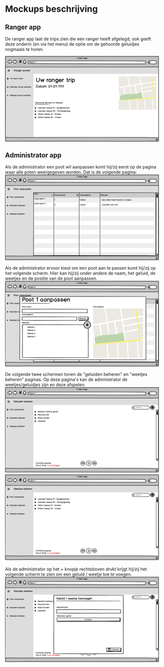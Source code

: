 # Mockups beschrijving

## Ranger app

De ranger app laat de trips zien die een ranger heeft afgelegd, ook geeft deze onderin (en via het menu) de optie om de gehoorde geluidjes nogmaals te horen.

![Ranger app](./Ranger%20app.png)

## Administrator app
Als de administrator een poot wil aanpassen komt hij/zij eerst op de pagina waar alle poten weergegeven worden. Dat is de volgende pagina:
![Admin poot aanpassen](./Admin%20poot%20aanpassen.png)

Als de administrator ervoor kiest om een poot aan te passen komt hij/zij op het volgende scherm. Hier kan hij/zij onder andere de naam, het geluid, de weetjes en de positie van de poot aanpassen.
![Poot aanpassen details](./Admin%20poot%20aanpassen%20details.png)

De volgende twee schermen tonen de "geluiden beheren" en "weetjes beheren" paginas. Op deze pagina's kan de administrator de weetjes/geluidjes zijn en deze afspelen.
![geluiden beheren](./Geluiden%20beheren.png)
![weetjes beheren](./Weetjes%20beheren.png)

Als de administrator op het + knopje rechtsboven drukt krijgt hij/zij het volgende scherm te zien om een geluid / weetje toe te voegen.
![geluid toevoegen](./Geluid%20toevoegen.png)
